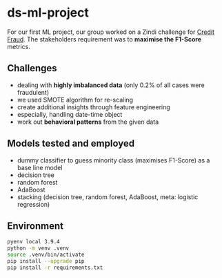 # ds-ml-project

For our first ML project, our group worked on a Zindi challenge for [Credit Fraud](https://keepcounting.com/competitions/xente-fraud-detection-challenge/data). The stakeholders requirement was to **maximise the F1-Score** metrics.

## Challenges

- dealing with **highly imbalanced data** (only 0.2% of all cases were fraudulent)
 - we used SMOTE algorithm for re-scaling
- create additional insights through feature engineering
 - especially, handling date-time object
- work out **behavioral patterns** from the given data

## Models tested and employed

- dummy classifier to guess minority class (maximises F1-Score) as a base line model
- decision tree
- random forest
- AdaBoost
- stacking (decision tree, random forest, AdaBoost, meta: logistic regression)

## Environment

```BASH
pyenv local 3.9.4
python -m venv .venv
source .venv/bin/activate
pip install --upgrade pip
pip install -r requirements.txt
```